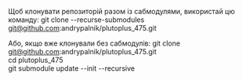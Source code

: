 Щоб клонувати репозиторій разом із сабмодулями, використай цю команду:
git clone --recurse-submodules git@github.com:andrypalnik/plutoplus_475.git

Або, якщо вже клонували без сабмодулів:
git clone git@github.com:andrypalnik/plutoplus_475.git  
cd plutoplus_475  
git submodule update --init --recursive
